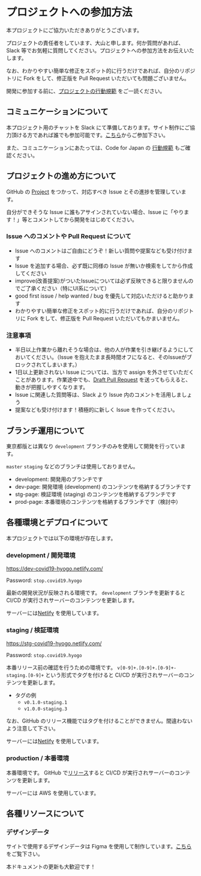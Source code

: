 # プロジェクトへの参加方法

本プロジェクトにご協力いただきありがとうございます。

プロジェクトの責任者をしています、大山と申します。何か質問があれば、Slack 等でお気軽に質問してください。プロジェクトへの参加方法をお伝えいたします。

なお、わかりやすい簡単な修正をスポット的に行うだけであれば、自分のリポジトリに Fork をして、修正版を Pull Request いただいても問題ございません。

開発に参加する前に、[プロジェクトの行動規範](CODE_OF_CONDUCT.md) をご一読ください。

## コミュニケーションについて

本プロジェクト用のチャットを Slack にて準備しております。サイト制作にご協力頂ける方であれば誰でも参加可能です。[こちら](https://join.slack.com/t/stop-covid19-hyogo/shared_invite/zt-cq8r7q3a-Pr4UyYDeKjyr8z4N6HbwLg)からご参加下さい。

また、コミュニケーションにあたっては、Code for Japan の [行動規範](https://github.com/codeforjapan/codeofconduct) もご確認ください。

## プロジェクトの進め方について

GitHub の [Project](https://github.com/stop-covid19-hyogo/covid19/projects/1) をつかって、対応すべき Issue とその進捗を管理しています。

自分ができそうな Issue に誰もアサインされていない場合、Issue に「やります！」等とコメントしてから開発をはじめてください。

### Issue へのコメントや Pull Request について

- Issue へのコメントはご自由にどうぞ！新しい質問や提案なども受け付けます
- Issue を追加する場合、必ず既に同様の Issue が無いか検索をしてから作成してください
- improve(改善提案)がついたIssueについては必ず反映できると限りませんのでご了承ください（特にUI系について）
- good first issue / help wanted / bug を優先して対応いただけると助かります
- わかりやすい簡単な修正をスポット的に行うだけであれば、自分のリポジトリに Fork をして、修正版を Pull Request いただいてもかまいません。

### 注意事項

- 半日以上作業から離れそうな場合は、他の人が作業を引き継げるようにしておいてください。（Issue を抱えたまま長時間オフになると、そのIssueがブロックされてしまいます。）
- 1日以上更新されない Issue については、当方で assign を外させていただくことがあります。作業途中でも、[Draft Pull Request](https://qiita.com/tatane616/items/13da1b6797a7b871ad58) を送ってもらえると、動きが把握しやすくなります。
- Issue に関連した質問等は、Slack より Issue 内のコメントを活用しましょう
- 提案なども受け付けます！積極的に新しく Issue を作ってください。

## ブランチ運用について

東京都版とは異なり `development` ブランチのみを使用して開発を行っています。

`master` `staging` などのブランチは使用しておりません。

- development: 開発用のブランチです
- dev-page: 開発環境 (development) のコンテンツを格納するブランチです
- stg-page: 検証環境 (staging) のコンテンツを格納するブランチです
- prod-page: 本番環境のコンテンツを格納するブランチです（検討中）

## 各種環境とデプロイについて

本プロジェクトでは以下の環境が存在します。

### development / 開発環境

https://dev-covid19-hyogo.netlify.com/

Password: `stop.covid19.hyogo`

最新の開発状況が反映される環境です。 `development` ブランチを更新すると CI/CD が実行されサーバーのコンテンツを更新します。

サーバーには[Netlify](https://www.netlify.com/) を使用しています。

### staging / 検証環境

https://stg-covid19-hyogo.netlify.com/

Password: `stop.covid19.hyogo`

本番リリース前の確認を行うための環境です。 `v[0-9]+.[0-9]+.[0-9]+-staging.[0-9]+` という形式でタグを付けると CI/CD が実行されサーバーのコンテンツを更新します。

- タグの例
    - `v0.1.0-staging.1`
    - `v1.0.0-staging.3`

なお、GitHub のリリース機能ではタグを付けることができません。間違わないよう注意して下さい。

サーバーには[Netlify](https://www.netlify.com/) を使用しています。

### production / 本番環境

本番環境です。 GitHub で[リリース](https://github.com/stop-covid19-hyogo/covid19/releases)すると CI/CD が実行されサーバーのコンテンツを更新します。

サーバーには AWS を使用しています。

## 各種リソースについて

### デザインデータ

サイトで使用するデザインデータは Figma を使用して制作しています。[こちら](https://www.figma.com/files/recent)をご覧下さい。

本ドキュメントの更新も大歓迎です！
